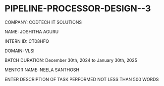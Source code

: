 # PIPELINE-PROCESSOR-DESIGN--3

COMPANY: CODTECH IT SOLUTIONS

NAME: JOSHITHA AGURU

INTERN ID: CT08HFQ

DOMAIN: VLSI

BATCH DURATION: December 30th, 2024 to January 30th, 2025

MENTOR NAME: NEELA SANTHOSH

ENTER DESCRIPTION OF TASK PERFORMED NOT LESS THAN 500 WORDS
